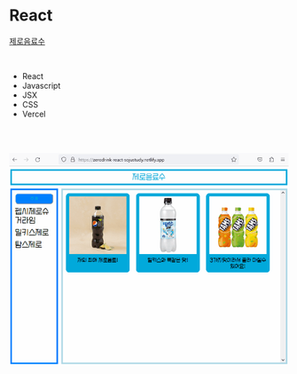 # React


[제로음료수](https://zerodrink-react.vercel.app/)

<br>

- React
- Javascript
- JSX
- CSS
- Vercel

<br><br>

![addItem_react](addItem_react.gif)

